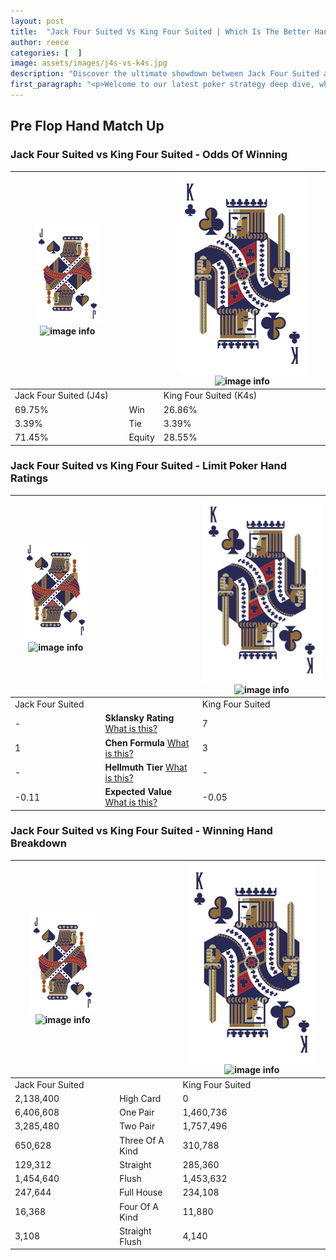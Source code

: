 ```yaml
---
layout: post
title:  "Jack Four Suited Vs King Four Suited | Which Is The Better Hand In Poker? A Complete Guide"
author: reece
categories: [  ]
image: assets/images/j4s-vs-k4s.jpg
description: "Discover the ultimate showdown between Jack Four Suited and King Four Suited in poker! Uncover the odds, strategies, and scenarios where one hand triumphs over the other. Get ready to up your poker game with this thrilling analysis."
first_paragraph: "<p>Welcome to our latest poker strategy deep dive, where we're pitting two distinct hands against each other in a high-stakes showdown: Jack Four Suited vs King Four Suited.</p><p>In the dynamic world of poker, every decision counts, and knowing which hand holds the upper hand is key to your success at the table.</p><p>In this article, we'll dissect these two hands, explore the scenarios where one dominates the other, and equip you with the knowledge to make strategic choices that can tip the odds in your favor.</p><p>Get ready to unravel the intriguing dynamics of these poker hands and elevate your game to new heights.</p>"
---
```




[comment]: # (sp0)

## Pre Flop Hand Match Up

<div class="table hand-ratings" markdown="1"> 



### Jack Four Suited vs King Four Suited - Odds Of Winning


    
| ![image info](assets/images/hand1/J.png) ![image info](assets/images/hand1/4s.png) |  | ![image info](assets/images/hand2/K.png) ![image info](assets/images/hand2/4s.png) |
| -------- | -------- | -------- |
| Jack Four Suited (J4s) |  | King Four Suited (K4s) |
| 69.75% | Win | 26.86% |
| 3.39% | Tie | 3.39% |
| 71.45% | Equity | 28.55% |




[comment]: # (sp1)



### Jack Four Suited vs King Four Suited - Limit Poker Hand Ratings


    
| ![image info](assets/images/hand1/J.png) ![image info](assets/images/hand1/4s.png) |  | ![image info](assets/images/hand2/K.png) ![image info](assets/images/hand2/4s.png) |
| -------- | -------- | -------- |
| Jack Four Suited |  | King Four Suited |
| - | **Sklansky Rating** [What is this?](/sklansky-rating-explained) | 7 |
| 1 | **Chen Formula** [What is this?](/chen-formula-explained) | 3 |
| - | **Hellmuth Tier** [What is this?](/Hellmuth-tier-explained) | - |
| -0.11 | **Expected Value** [What is this?](/expected-value-explained) | -0.05 |




[comment]: # (sp2)



### Jack Four Suited vs King Four Suited - Winning Hand Breakdown


    
| ![image info](assets/images/hand1/J.png) ![image info](assets/images/hand1/4s.png) |  | ![image info](assets/images/hand2/K.png) ![image info](assets/images/hand2/4s.png) |
| -------- | -------- | -------- |
| Jack Four Suited |  | King Four Suited |
| 2,138,400 | High Card | 0 |
| 6,406,608 | One Pair | 1,460,736 |
| 3,285,480 | Two Pair | 1,757,496 |
| 650,628 | Three Of A Kind | 310,788 |
| 129,312 | Straight | 285,360 |
| 1,454,640 | Flush | 1,453,632 |
| 247,644 | Full House | 234,108 |
| 16,368 | Four Of A Kind | 11,880 |
| 3,108 | Straight Flush | 4,140 |




[comment]: # (sp3)



</div>

[comment]: # (sp4)



[comment]: # (sp5)

